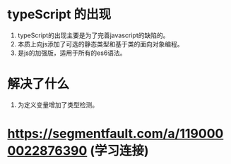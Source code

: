# typeScript 的出现
  1. typeScript的出现主要是为了完善javascript的缺陷的。
  2. 本质上向js添加了可选的静态类型和基于类的面向对象编程。
  3. 是js的加强版，适用于所有的es6语法。

# 解决了什么
  1. 为定义变量增加了类型检测。
  # https://segmentfault.com/a/1190000022876390 (学习连接)